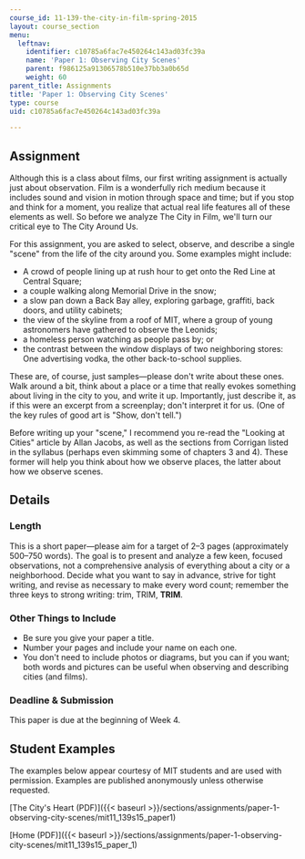 ```yaml
---
course_id: 11-139-the-city-in-film-spring-2015
layout: course_section
menu:
  leftnav:
    identifier: c10785a6fac7e450264c143ad03fc39a
    name: 'Paper 1: Observing City Scenes'
    parent: f986125a91306578b510e37bb3a0b65d
    weight: 60
parent_title: Assignments
title: 'Paper 1: Observing City Scenes'
type: course
uid: c10785a6fac7e450264c143ad03fc39a

---
```


Assignment
----------

Although this is a class about films, our first writing assignment is actually just about observation. Film is a wonderfully rich medium because it includes sound and vision in motion through space and time; but if you stop and think for a moment, you realize that actual real life features all of these elements as well. So before we analyze The City in Film, we'll turn our critical eye to The City Around Us.

For this assignment, you are asked to select, observe, and describe a single "scene" from the life of the city around you. Some examples might include:

*   A crowd of people lining up at rush hour to get onto the Red Line at Central Square;
*   a couple walking along Memorial Drive in the snow;
*   a slow pan down a Back Bay alley, exploring garbage, graffiti, back doors, and utility cabinets;
*   the view of the skyline from a roof of MIT, where a group of young astronomers have gathered to observe the Leonids;
*   a homeless person watching as people pass by; or
*   the contrast between the window displays of two neighboring stores: One advertising vodka, the other back-to-school supplies.

These are, of course, just samples—please don't write about these ones. Walk around a bit, think about a place or a time that really evokes something about living in the city to you, and write it up. Importantly, just describe it, as if this were an excerpt from a screenplay; don't interpret it for us. (One of the key rules of good art is "Show, don't tell.")

Before writing up your "scene," I recommend you re-read the "Looking at Cities" article by Allan Jacobs, as well as the sections from Corrigan listed in the syllabus (perhaps even skimming some of chapters 3 and 4). These former will help you think about how we observe places, the latter about how we observe scenes.

Details
-------

### Length

This is a short paper—please aim for a target of 2–3 pages (approximately 500–750 words). The goal is to present and analyze a few keen, focused observations, not a comprehensive analysis of everything about a city or a neighborhood. Decide what you want to say in advance, strive for tight writing, and revise as necessary to make every word count; remember the three keys to strong writing: trim, TRIM, **TRIM**.

### Other Things to Include

*   Be sure you give your paper a title.
*   Number your pages and include your name on each one.
*   You don't need to include photos or diagrams, but you can if you want; both words and pictures can be useful when observing and describing cities (and films).

### Deadline & Submission

This paper is due at the beginning of Week 4.

Student Examples
----------------

The examples below appear courtesy of MIT students and are used with permission. Examples are published anonymously unless otherwise requested.

[The City's Heart (PDF)]({{< baseurl >}}/sections/assignments/paper-1-observing-city-scenes/mit11_139s15_paper1)

[Home (PDF)]({{< baseurl >}}/sections/assignments/paper-1-observing-city-scenes/mit11_139s15_paper_1)